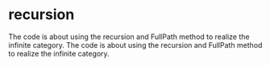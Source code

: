 # recursion
The code is about using the recursion and FullPath method to realize the infinite category.
The code is about using the recursion and FullPath method to realize the infinite category.
